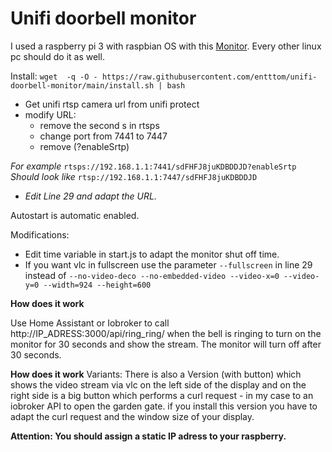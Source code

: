 
# Unifi doorbell monitor
I used a raspberry pi 3 with raspbian OS with this [Monitor](https://www.amazon.com/dp/B09XDK2FRR/ref=sr_1_2_sspa?crid=ZSL2YLX1X5C0&keywords=raspberry%20pi%2010%20zoll%20monitor&qid=1706083972&sprefix=raspberry%20pi%2010%20zoll%20monito,aps,160&sr=8-2-spons&sp_csd=d2lkZ2V0TmFtZT1zcF9hdGY&psc=1). Every other linux pc should do it as well.

Install: `wget  -q -O - https://raw.githubusercontent.com/entttom/unifi-doorbell-monitor/main/install.sh | bash`

 - Get unifi rtsp camera url from unifi protect
 - modify URL:
	 - remove the second s in rtsps   
	 - change port from 7441 to 7447   
	 - remove
	   (?enableSrtp)

*For example* `rtsps://192.168.1.1:7441/sdFHFJ8juKDBDDJD?enableSrtp`
*Should look like* `rtsp://192.168.1.1:7447/sdFHFJ8juKDBDDJD`

 - *Edit Line 29 and adapt the URL.*

Autostart is automatic enabled.


Modifications:

 - Edit time variable in start.js to adapt the monitor shut off time.
 - If you want vlc in fullscreen use the parameter `--fullscreen` in
   line 29 instead of  `--no-video-deco --no-embedded-video --video-x=0
   --video-y=0 --width=924 --height=600`

**How does it work**

Use Home Assistant or Iobroker to call http://IP_ADRESS:3000/api/ring_ring/ when the bell is ringing to turn on the monitor for 30 seconds and show the stream. The monitor will turn off after 30 seconds.

**How does it work**
Variants: 
There is also a Version (with button) which shows the video stream via vlc on the left side of the display and on the right side is a big button which performs a curl request - in my case to an iobroker API to open the garden gate. if you install this version you have to adapt the curl request and the window size of your display.

**Attention: You should assign a static IP adress to your raspberry.**
